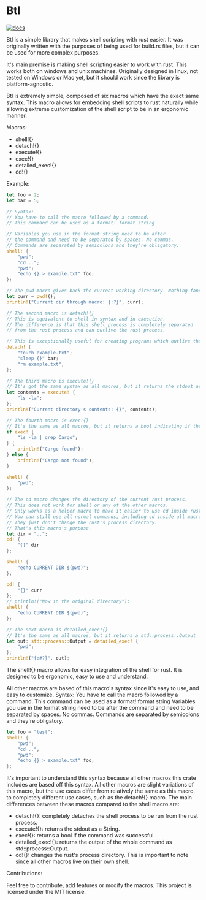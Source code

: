 # Btl

[![docs](https://docs.rs/btl/badge.svg?version=0.2.4)](https://crates.io/crates/btl)

Btl is a simple library that makes shell scripting with rust easier.
It was originally written with the purposes of being used for build.rs files,
but it can be used for more complex purposes.

It's main premise is making shell scripting easier to work with rust.
This works both on windows and unix machines. Originally designed in linux,
not tested on Windows or Mac yet, but it should work since the library is platform-agnostic.

Btl is extremely simple, composed of six macros which have the exact same syntax.
This macro allows for embedding shell scripts to rust naturally while allowing extreme
customization of the shell script to be in an ergonomic manner.

Macros:

- shell!{}
- detach!{}
- execute!{}
- exec!{}
- detailed_exec!{}
- cd!{}

Example:

```rust
let foo = 2;
let bar = 5;

// Syntax:
// You have to call the macro followed by a command.
// This command can be used as a format! format string

// Variables you use in the format string need to be after
// the command and need to be separated by spaces. No commas.
// Commands are separated by semicolons and they're obligatory.
shell! {
    "pwd";
    "cd ..";
    "pwd";
    "echo {} > example.txt" foo;
};

// The pwd macro gives back the current working directory. Nothing fancy.
let curr = pwd!();
println!("Current dir through macro: {:?}", curr);

// The second macro is detach!{}
// This is equivalent to shell in syntax and in execution.
// The difference is that this shell process is completely separated
// from the rust process and can outlive the rust process.

// This is exceptionally useful for creating programs which outlive the main process.
detach! {
    "touch example.txt";
    "sleep {}" bar;
    "rm example.txt";
};

// The third macro is execute!{}
// It's got the same syntax as all macros, but it returns the stdout as a String
let contents = execute! {
    "ls -la";
};
println!("Current directory's contents: {}", contents);

// The fourth macro is exec!{}
// It's the same as all macros, but it returns a bool indicating if the command succeded.
if exec! {
    "ls -la | grep Cargo";
} {
    println!("Cargo found");
} else {
    println!("Cargo not found");
}

shell! {
    "pwd";
};

// The cd macro changes the directory of the current rust process.
// This does not work for shell or any of the other macros.
// Only works as a helper macro to make it easier to use cd inside rust.
// You can still use all normal commands, including cd inside all macros.
// They just don't change the rust's process directory.
// That's this macro's purpose.
let dir = "..";
cd! {
    "{}" dir
};

shell! {
    "echo CURRENT DIR $(pwd)";
};

cd! {
    "{}" curr
};
// println!("Now in the original directory");
shell! {
    "echo CURRENT DIR $(pwd)";
};

// The next macro is detailed_exec!{}
// It's the same as all macros, but it returns a std::process::Output
let out: std::process::Output = detailed_exec! {
    "pwd";
};
println!("{:#?}", out);
```

The shell!{} macro allows for easy integration of the shell for rust.
It is designed to be ergonomic, easy to use and understand.

All other macros are based of this macro's syntax since it's easy to use,
and easy to customize.
Syntax:
You have to call the macro followed by a command.
This command can be used as a format! format string
Variables you use in the format string need to be after
the command and need to be separated by spaces. No commas.
Commands are separated by semicolons and they're obligatory.

```rust
let foo = "test";
shell! {
    "pwd";
    "cd ..";
    "pwd";
    "echo {} > example.txt" foo;
};
```

It's important to understand this syntax because all other macros this crate includes
are based off this syntax.
All other macros are slight variations of this macro,
but the use cases differ from relatively the same as this macro,
to completely different use cases, such as the detach!{} macro.
The main differences between these macros compared to the shell macro are:

- detach!{}: completely detaches the shell process to be run from the rust process.
- execute!{}: returns the stdout as a String.
- exec!{}: returns a bool if the command was successful.
- detailed_exec!{}: returns the output of the whole command as std::process::Output.
- cd!{}: changes the rust's process directory. This is important to note since all other macros live on their own shell.

Contributions:

Feel free to contribute, add features or modify the macros.
This project is licensed under the MIT license.
